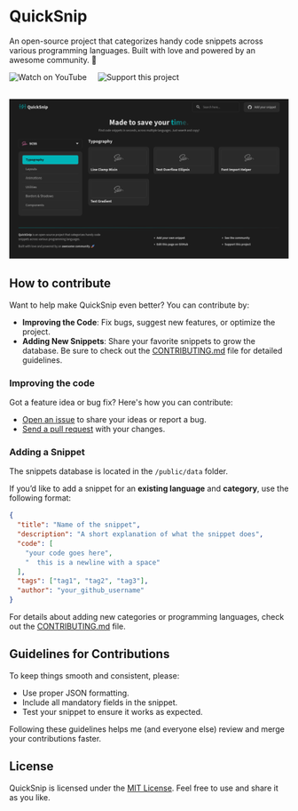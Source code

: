 # QuickSnip

An open-source project that categorizes handy code snippets across various programming languages. Built with love and powered by an awesome community. 🚀

<div style="display: flex">
<a href="https://youtu.be/BhRi7fJzPgk?si=z1sVXU7uRS0bkSEt" target="_blank" style="text-decoration: none;">
  <img src="https://img.shields.io/static/v1?label=&message=Watch%20on%20YouTube&labelColor=FFFFFF&color=FF0000&style=for-the-badge&logo=youtube&logoColor=FF0000" alt="Watch on YouTube" style="margin-right: 20px">
</a>

<a href="https://ko-fi.com/D1D217QALD" target="_blank" style="text-decoration: none;">
  <img src="https://img.shields.io/static/v1?label=&message=Support%20this%20project&labelColor=FFFFFF&color=FF5E5B&style=for-the-badge&logo=ko-fi&logoColor=FF5E5B" alt="Support this project">
</a>
</div>

<br>

![Website preview](/public/preview.png)

## How to contribute

Want to help make QuickSnip even better? You can contribute by:

- **Improving the Code**: Fix bugs, suggest new features, or optimize the project.
- **Adding New Snippets**: Share your favorite snippets to grow the database.
  Be sure to check out the [CONTRIBUTING.md](/CONTRIBUTING.md) file for detailed guidelines.

### Improving the code

Got a feature idea or bug fix? Here's how you can contribute:

- [Open an issue](https://github.com/dostonnabotov/sass-template/issues) to share your ideas or report a bug.
- [Send a pull request](https://github.com/dostonnabotov/sass-template/pulls) with your changes.

### Adding a Snippet

The snippets database is located in the `/public/data` folder.

If you’d like to add a snippet for an **existing language** and **category**, use the following format:

```json
{
  "title": "Name of the snippet",
  "description": "A short explanation of what the snippet does",
  "code": [
    "your code goes here", 
    "  this is a newline with a space"
  ],
  "tags": ["tag1", "tag2", "tag3"],
  "author": "your_github_username"
}
```

For details about adding new categories or programming languages, check out the [CONTRIBUTING.md](/CONTRIBUTING.md) file.

## Guidelines for Contributions

To keep things smooth and consistent, please:

- Use proper JSON formatting.
- Include all mandatory fields in the snippet.
- Test your snippet to ensure it works as expected.

Following these guidelines helps me (and everyone else) review and merge your contributions faster.

## License

QuickSnip is licensed under the [MIT License](/LICENSE). Feel free to use and share it as you like.
